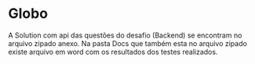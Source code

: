 # Globo
A Solution com api das questões do desafio (Backend) se encontram no arquivo zipado anexo. Na pasta Docs que também esta no arquivo zipado existe arquivo em word com os resultados dos testes realizados.
